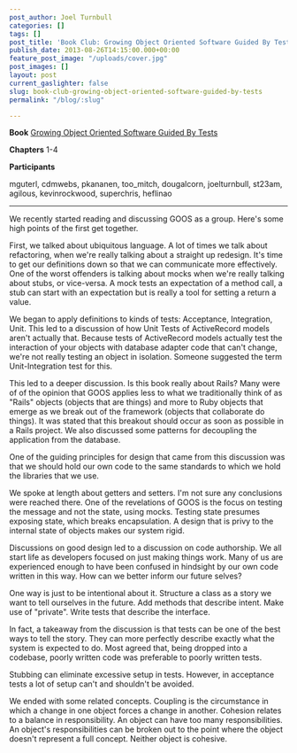```yaml
---
post_author: Joel Turnbull
categories: []
tags: []
post_title: 'Book Club: Growing Object Oriented Software Guided By Tests'
publish_date: 2013-08-26T14:15:00.000+00:00
feature_post_image: "/uploads/cover.jpg"
post_images: []
layout: post
current_gaslighter: false
slug: book-club-growing-object-oriented-software-guided-by-tests
permalink: "/blog/:slug"

---
```

**Book** [Growing Object Oriented Software Guided By Tests](http://www.amazon.com/Growing-Object-Oriented-Software-Guided-Tests/dp/0321503627)

**Chapters** 1-4

**Participants**

mguterl, cdmwebs, pkananen, too_mitch, dougalcorn, joelturnbull, st23am, agilous, kevinrockwood, superchris, heflinao

---

We recently started reading and discussing GOOS as a group. Here's some high points of the first get together.

First, we talked about ubiquitous language. A lot of times we talk about refactoring, when we're really talking about a straight up redesign. It's time to get our definitions down so that we can communicate more effectively. One of the worst offenders is talking about mocks when we're really talking about stubs, or vice-versa. A mock tests an expectation of a method call, a stub can start with an expectation but is really a tool for setting a return a value.

We began to apply definitions to kinds of tests: Acceptance, Integration, Unit. This led to a discussion of how Unit Tests of ActiveRecord models aren't actually that. Because tests of ActiveRecord models actually test the interaction of your objects with database adapter code that can't change, we're not really testing an object in isolation. Someone suggested the term Unit-Integration test for this.

This led to a deeper discussion. Is this book really about Rails? Many were of of the opinion that GOOS applies less to what we traditionally think of as "Rails" objects (objects that are things) and more to Ruby objects that emerge as we break out of the framework (objects that collaborate do things). It was stated that this breakout should occur as soon as possible in a Rails project. We also discussed some patterns for decoupling the application from the database.

One of the guiding principles for design that came from this discussion was that we should hold our own code to the same standards to which we hold the libraries that we use.

We spoke at length about getters and setters. I'm not sure any conclusions were reached there. One of the revelations of GOOS is the focus on testing the message and not the state, using mocks. Testing state presumes exposing state, which breaks encapsulation. A design that is privy to the internal state of objects makes our system rigid.

Discussions on good design led to a discussion on code authorship. We all start life as developers focused on just making things work. Many of us are experienced enough to have been confused in hindsight by our own code written in this way. How can we better inform our future selves?

One way is just to be intentional about it. Structure a class as a story we want to tell ourselves in the future. Add methods that describe intent. Make use of "private". Write tests that describe the interface.

In fact, a takeaway from the discussion is that tests can be one of the best ways to tell the story. They can more perfectly describe exactly what the system is expected to do. Most agreed that, being dropped into a codebase, poorly written code was preferable to poorly written tests.

Stubbing can eliminate excessive setup in tests. However, in acceptance tests a lot of setup can't and shouldn't be avoided.

We ended with some related concepts. Coupling is the circumstance in which a change in one object forces a change in another. Cohesion relates to a balance in responsibility. An object can have too many responsibilities. An object's responsibilities can be broken out to the point where the object doesn't represent a full concept. Neither object is cohesive.
